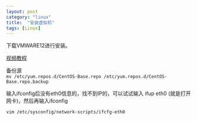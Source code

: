```yaml
---
layout: post
category: "linux"
title:  "安装虚拟机"
tags: [Linux]
---
```


下载VMWARE12进行安装。  

  
  [视频教程](https://www.imooc.com/learn/175)

备份源   
`mv /etc/yum.repos.d/CentOS-Base.repo /etc/yum.repos.d/CentOS-Base.repo.backup` 

输入ifconfig后没有eth0信息的，找不到IP的，可以试试输入 ifup eth0 (就是打开网卡)，然后再输入ifconfig  

    vim /etc/sysconfig/network-scripts/ifcfg-eth0